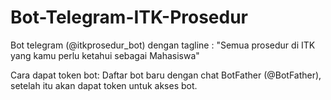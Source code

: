 # Bot-Telegram-ITK-Prosedur
Bot telegram (@itkprosedur_bot) dengan tagline : "Semua prosedur di ITK yang kamu perlu ketahui sebagai Mahasiswa"

Cara dapat token bot: Daftar bot baru dengan chat BotFather (@BotFather), setelah itu akan dapat token untuk akses bot.
